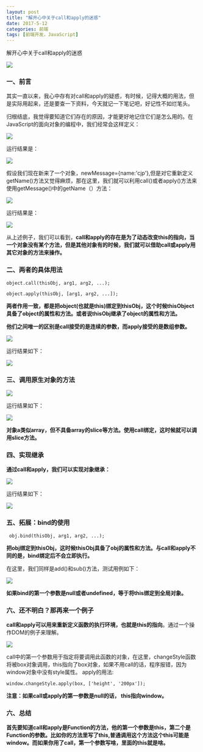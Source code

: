 ```yaml
---
layout: post
title: "解开心中关于call和apply的迷惑"
date: 2017-5-12
categories: 前端
tags: [前端开发，JavaScript]
---
```


解开心中关于call和apply的迷惑

![](http://oq2sjn05e.bkt.clouddn.com/2017-5-12-FEW-call%20and%20apply.jpeg)

<!-- more -->


### 一、前言

其实一直以来，我心中存有对call和apply的疑惑，有时候，记得大概的用法，但是实际用起来，还是要查一下资料，今天就记一下笔记吧，好记性不如烂笔头。

归根结底，我觉得要知道它们存在的原因，才能更好地记住它们是怎么用的。在JavaScript的面向对象的编程中，我们经常会这样定义：

![](http://oq2sjn05e.bkt.clouddn.com/2017-5-12-FEW-call%20and%20apply-1.png)

运行结果是：

![](http://oq2sjn05e.bkt.clouddn.com/2017-5-12-FEW-call%20and%20apply-2.png)

假设我们现在新来了一个对象，newMessage={name:'cjp'},但是对它重新定义getName()方法又觉得麻烦，那在这里，我们就可以利用call()或者apply()方法来使用getMessage()中的getName（）方法：

![](http://oq2sjn05e.bkt.clouddn.com/2017-5-12-FEW-call%20and%20apply-3.png)

运行结果是：

![](http://oq2sjn05e.bkt.clouddn.com/2017-5-12-FEW-call%20and%20apply-4.png)

从上述例子，我们可以看到，**call和apply的存在是为了动态改变this的指向，当一个对象没有某个方法，但是其他对象有的时候，我们就可以借助call或apply用其它对象的方法来操作。**

### 二、两者的具体用法

    object.call(thisObj, arg1, arg2, ...);
  
    object.apply(thisObj, [arg1, arg2, ...]);

**两者作用一致，都是把object(也就是this)绑定到thisObj，这个时候thisObject具备了object的属性和方法。或者说thisObj继承了object的属性和方法。**

**他们之间唯一的区别是call接受的是连续的参数，而apply接受的是数组参数。**

![](http://oq2sjn05e.bkt.clouddn.com/2017-5-12-FEW-call%20and%20apply-5.png)

运行结果如下：

![](http://oq2sjn05e.bkt.clouddn.com/2017-5-12-FEW-call%20and%20apply-6.png)

### 三、调用原生对象的方法

![](http://oq2sjn05e.bkt.clouddn.com/2017-5-12-FEW-call%20and%20apply-7.png)

运行结果如下：

![](http://oq2sjn05e.bkt.clouddn.com/2017-5-12-FEW-call%20and%20apply-8.png)

**对象a类似array，但不具备array的slice等方法。使用call绑定，这时候就可以调用slice方法。**

### 四、实现继承

**通过call和apply，我们可以实现对象继承：**

![](http://oq2sjn05e.bkt.clouddn.com/2017-5-12-FEW-call%20and%20apply-9.png)

运行结果如下：

![](http://oq2sjn05e.bkt.clouddn.com/2017-5-12-FEW-call%20and%20apply-10.png)

### 五、拓展：bind的使用

     obj.bind(thisObj, arg1, arg2, ...);

**把obj绑定到thisObj，这时候thisObj具备了obj的属性和方法。与call和apply不同的是，bind绑定后不会立即执行。**

在这里，我们同样是add()和sub()方法，测试用例如下：

![](http://oq2sjn05e.bkt.clouddn.com/2017-5-12-FEW-call%20and%20apply-11.png)

**如果bind的第一个参数是null或者undefined，等于将this绑定到全局对象。**


### 六、还不明白？那再来一个例子

**call和apply可以用来重新定义函数的执行环境，也就是this的指向**。通过一个操作DOM的例子来理解。

![](http://oq2sjn05e.bkt.clouddn.com/2017-5-12-FEW-call%20and%20apply-12.png)

call中的第一个参数用于指定将要调用此函数的对象，在这里，changeStyle函数将被box对象调用，this指向了box对象，如果不用call的话，程序报错，因为window对象中没有style属性。
apply的用法:

    window.changeStyle.apply(box, ['height', '200px']);

**注意：如果call或apply的第一参数是null的话， this指向window。**


### 六、总结

**首先要知道call和apply是Function的方法，他的第一个参数是this，第二个是Function的参数。比如你的方法里写了this,普通调用这个方法这个this可能是window。而如果你用了call，第一个参数写啥，里面的this就是啥。**